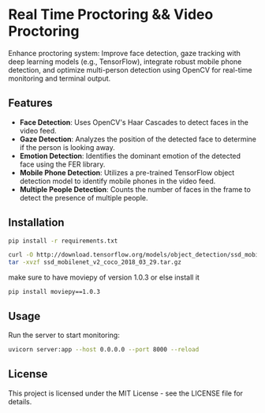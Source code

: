 # Real Time Proctoring && Video Proctoring

Enhance proctoring system: Improve face detection, gaze tracking with deep learning models (e.g., TensorFlow), integrate robust mobile phone detection, and optimize multi-person detection using OpenCV for real-time monitoring and terminal output.

## Features

- **Face Detection**: Uses OpenCV's Haar Cascades to detect faces in the video feed.
- **Gaze Detection**: Analyzes the position of the detected face to determine if the person is looking away.
- **Emotion Detection**: Identifies the dominant emotion of the detected face using the FER library.
- **Mobile Phone Detection**: Utilizes a pre-trained TensorFlow object detection model to identify mobile phones in the video feed.
- **Multiple People Detection**: Counts the number of faces in the frame to detect the presence of multiple people.

## Installation

```bash
pip install -r requirements.txt

curl -O http://download.tensorflow.org/models/object_detection/ssd_mobilenet_v2_coco_2018_03_29.tar.gz
tar -xvzf ssd_mobilenet_v2_coco_2018_03_29.tar.gz

```

make sure to have  moviepy of version 1.0.3
or else install it 
```
pip install moviepy==1.0.3

```
## Usage
Run the server to start monitoring:

```bash
uvicorn server:app --host 0.0.0.0 --port 8000 --reload
```
## License
This project is licensed under the MIT License - see the LICENSE file for details.
